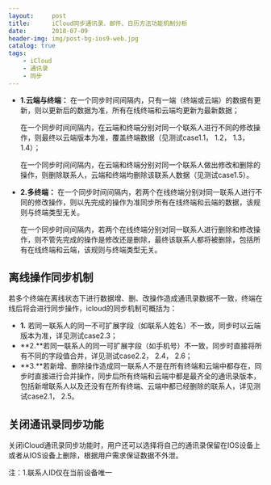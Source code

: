 ```yaml
---
layout:     post
title:      iCloud同步通讯录、邮件、日历方法功能机制分析
date:       2018-07-09
header-img: img/post-bg-ios9-web.jpg
catalog: true
tags:
    - iCloud
    - 通讯录
    - 同步
--- 
```


- **1.云端与终端：**
    在一个同步时间间隔内，只有一端（终端或云端）的数据有更新，则以更新后的数据为准，所有在线终端和云端均更新为最新数据；

  在一个同步时间间隔内，在云端和终端分别对同一个联系人进行不同的修改操作，则最终以云端版本为准，覆盖终端数据（见测试case1.1， 1.2， 1.3， 1.4）；

  在一个同步时间间隔内，在云端和终端分别对同一个联系人做出修改和删除的操作，则删除联系人，云端和终端均删除该联系人数据（见测试case1.5）。
- **2.多终端：**
    在一个同步时间间隔内，若两个在线终端分别对同一联系人进行不同的修改操作，则以先完成的操作为准同步所有在线终端和云端的数据，该规则与终端类型无关。

  在一个同步时间间隔内，若两个在线终端分别对同一联系人进行删除和修改操作，则不管先完成的操作是修改还是删除，最终该联系人都将被删除，包括所有在线终端和云端，该规则与终端类型无关。

## 离线操作同步机制

若多个终端在离线状态下进行数据增、删、改操作造成通讯录数据不一致，终端在线后将会进行同步操作，icloud的同步机制可概括为：
- **1.** 若同一联系人的同一不可扩展字段（如联系人姓名）不一致，同步时以云端版本为准，详见测试case2.3；
- **2.**若同一联系人的同一可扩展字段（如手机号）不一致，同步时直接将所有不同的字段值合并，详见测试case2.2， 2.4， 2.6；
- **3.**若新增、删除操作造成同一联系人不是在所有终端和云端中都存在，同步时直接进行合并操作，同步后所有终端和云端中都是最齐全的通讯录版本，包括新增联系人以及还没有在所有终端、云端中都已经删除的联系人，详见测试case2.1， 2.5。

## 关闭通讯录同步功能

关闭iCloud通讯录同步功能时，用户还可以选择将自己的通讯录保留在IOS设备上或者从IOS设备上删除，根据用户需求保证数据不外泄。

注：1.联系人ID仅在当前设备唯一